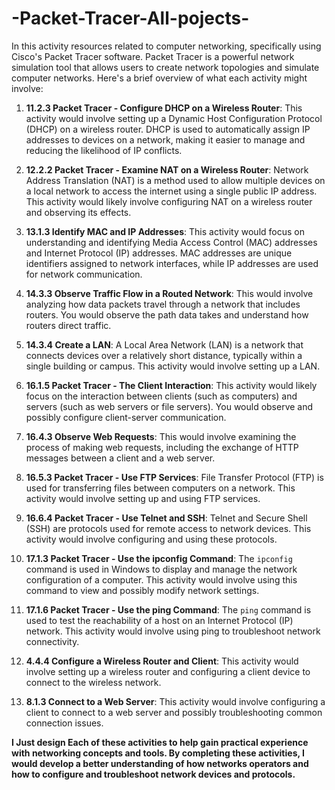 # -Packet-Tracer-All-pojects-




In this activity resources related to computer networking, specifically using Cisco's Packet Tracer software. 
Packet Tracer is a powerful network simulation tool that allows users to create network topologies and simulate computer networks. 
Here's a brief overview of what each activity might involve:

1. **11.2.3 Packet Tracer - Configure DHCP on a Wireless Router**: This activity would involve setting up a Dynamic Host Configuration Protocol (DHCP) on a wireless router. DHCP is used to automatically assign IP addresses to devices on a network, making it easier to manage and reducing the likelihood of IP conflicts.

2. **12.2.2 Packet Tracer - Examine NAT on a Wireless Router**: Network Address Translation (NAT) is a method used to allow multiple devices on a local network to access the internet using a single public IP address. This activity would likely involve configuring NAT on a wireless router and observing its effects.

3. **13.1.3 Identify MAC and IP Addresses**: This activity would focus on understanding and identifying Media Access Control (MAC) addresses and Internet Protocol (IP) addresses. MAC addresses are unique identifiers assigned to network interfaces, while IP addresses are used for network communication.

4. **14.3.3 Observe Traffic Flow in a Routed Network**: This would involve analyzing how data packets travel through a network that includes routers. You would observe the path data takes and understand how routers direct traffic.

5. **14.3.4 Create a LAN**: A Local Area Network (LAN) is a network that connects devices over a relatively short distance, typically within a single building or campus. This activity would involve setting up a LAN.

6. **16.1.5 Packet Tracer - The Client Interaction**: This activity would likely focus on the interaction between clients (such as computers) and servers (such as web servers or file servers). You would observe and possibly configure client-server communication.

7. **16.4.3 Observe Web Requests**: This would involve examining the process of making web requests, including the exchange of HTTP messages between a client and a web server.

8. **16.5.3 Packet Tracer - Use FTP Services**: File Transfer Protocol (FTP) is used for transferring files between computers on a network. This activity would involve setting up and using FTP services.

9. **16.6.4 Packet Tracer - Use Telnet and SSH**: Telnet and Secure Shell (SSH) are protocols used for remote access to network devices. This activity would involve configuring and using these protocols.

10. **17.1.3 Packet Tracer - Use the ipconfig Command**: The `ipconfig` command is used in Windows to display and manage the network configuration of a computer. This activity would involve using this command to view and possibly modify network settings.

11. **17.1.6 Packet Tracer - Use the ping Command**: The `ping` command is used to test the reachability of a host on an Internet Protocol (IP) network. This activity would involve using ping to troubleshoot network connectivity.

12. **4.4.4 Configure a Wireless Router and Client**: This activity would involve setting up a wireless router and configuring a client device to connect to the wireless network.

13. **8.1.3 Connect to a Web Server**: This activity would involve configuring a client to connect to a web server and possibly troubleshooting common connection issues.

**I Just design Each of these activities  to help  gain practical experience with networking concepts and tools. By completing these activities, I would develop a better understanding of how networks operators and how to configure and troubleshoot network devices and protocols.**
